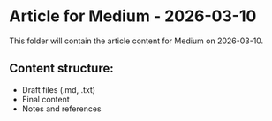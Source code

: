 # Article for Medium - 2026-03-10

This folder will contain the article content for Medium on 2026-03-10.

## Content structure:
- Draft files (.md, .txt)
- Final content
- Notes and references
